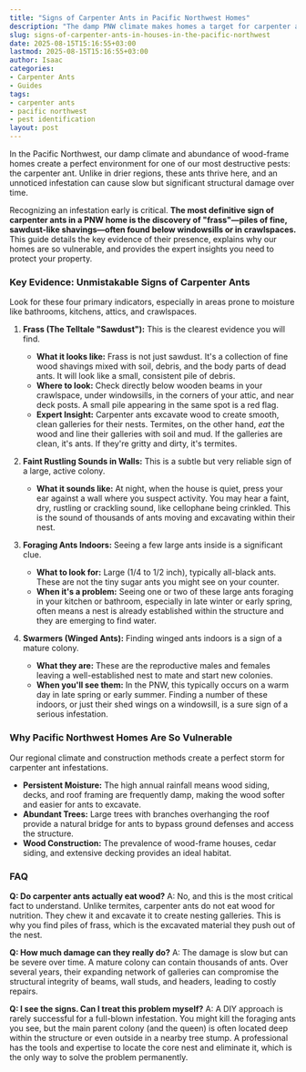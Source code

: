 ```yaml
---
title: "Signs of Carpenter Ants in Pacific Northwest Homes"
description: "The damp PNW climate makes homes a target for carpenter ants. A pro explains the key signs to look for, from frass to faint sounds, and why early detection is critical."
slug: signs-of-carpenter-ants-in-houses-in-the-pacific-northwest
date: 2025-08-15T15:16:55+03:00
lastmod: 2025-08-15T15:16:55+03:00
author: Isaac
categories:
- Carpenter Ants
- Guides
tags:
- carpenter ants
- pacific northwest
- pest identification
layout: post
---
```

In the Pacific Northwest, our damp climate and abundance of wood-frame homes create a perfect environment for one of our most destructive pests: the carpenter ant. Unlike in drier regions, these ants thrive here, and an unnoticed infestation can cause slow but significant structural damage over time.

Recognizing an infestation early is critical. **The most definitive sign of carpenter ants in a PNW home is the discovery of "frass"—piles of fine, sawdust-like shavings—often found below windowsills or in crawlspaces.** This guide details the key evidence of their presence, explains why our homes are so vulnerable, and provides the expert insights you need to protect your property.

### Key Evidence: Unmistakable Signs of Carpenter Ants

Look for these four primary indicators, especially in areas prone to moisture like bathrooms, kitchens, attics, and crawlspaces.

1.  **Frass (The Telltale "Sawdust"):** This is the clearest evidence you will find.
    *   **What it looks like:** Frass is not just sawdust. It's a collection of fine wood shavings mixed with soil, debris, and the body parts of dead ants. It will look like a small, consistent pile of debris.
    *   **Where to look:** Check directly below wooden beams in your crawlspace, under windowsills, in the corners of your attic, and near deck posts. A small pile appearing in the same spot is a red flag.
    *   **Expert Insight:** Carpenter ants excavate wood to create smooth, clean galleries for their nests. Termites, on the other hand, *eat* the wood and line their galleries with soil and mud. If the galleries are clean, it's ants. If they're gritty and dirty, it's termites.

2.  **Faint Rustling Sounds in Walls:** This is a subtle but very reliable sign of a large, active colony.
    *   **What it sounds like:** At night, when the house is quiet, press your ear against a wall where you suspect activity. You may hear a faint, dry, rustling or crackling sound, like cellophane being crinkled. This is the sound of thousands of ants moving and excavating within their nest.

3.  **Foraging Ants Indoors:** Seeing a few large ants inside is a significant clue.
    *   **What to look for:** Large (1/4 to 1/2 inch), typically all-black ants. These are not the tiny sugar ants you might see on your counter.
    *   **When it's a problem:** Seeing one or two of these large ants foraging in your kitchen or bathroom, especially in late winter or early spring, often means a nest is already established within the structure and they are emerging to find water.

4.  **Swarmers (Winged Ants):** Finding winged ants indoors is a sign of a mature colony.
    *   **What they are:** These are the reproductive males and females leaving a well-established nest to mate and start new colonies.
    *   **When you'll see them:** In the PNW, this typically occurs on a warm day in late spring or early summer. Finding a number of these indoors, or just their shed wings on a windowsill, is a sure sign of a serious infestation.

### Why Pacific Northwest Homes Are So Vulnerable

Our regional climate and construction methods create a perfect storm for carpenter ant infestations.

*   **Persistent Moisture:** The high annual rainfall means wood siding, decks, and roof framing are frequently damp, making the wood softer and easier for ants to excavate.
*   **Abundant Trees:** Large trees with branches overhanging the roof provide a natural bridge for ants to bypass ground defenses and access the structure.
*   **Wood Construction:** The prevalence of wood-frame houses, cedar siding, and extensive decking provides an ideal habitat.

### FAQ

**Q: Do carpenter ants actually eat wood?**
A: No, and this is the most critical fact to understand. Unlike termites, carpenter ants do not eat wood for nutrition. They chew it and excavate it to create nesting galleries. This is why you find piles of frass, which is the excavated material they push out of the nest.

**Q: How much damage can they really do?**
A: The damage is slow but can be severe over time. A mature colony can contain thousands of ants. Over several years, their expanding network of galleries can compromise the structural integrity of beams, wall studs, and headers, leading to costly repairs.

**Q: I see the signs. Can I treat this problem myself?**
A: A DIY approach is rarely successful for a full-blown infestation. You might kill the foraging ants you see, but the main parent colony (and the queen) is often located deep within the structure or even outside in a nearby tree stump. A professional has the tools and expertise to locate the core nest and eliminate it, which is the only way to solve the problem permanently.
